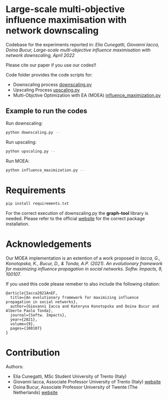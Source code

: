 # Large-scale multi-objective influence maximisation with network downscaling

Codebase for the experiments reported in:
*Elia Cunegatti, Giovanni Iacca, Doina Bucur, Large-scale multi-objective influence maximisation with network downscaling, April 2022*

Please cite our paper if you use our codes!!


Code folder provides the code scripts for:

- Downscaling process [downscaling.py](downscaling.py)
- Upscaling Process [upscaling.py](upscaling.py)
- Multi-Objctive Optimization with EA (MOEA) [influence_maximization.py](influence_maximization.py)

## Example to run the codes

Run downscaling:
```bash
python downscaling.py --
```

Run upscaling:
```bash
python upscaling.py --
```
Run MOEA:

```bash
python influence_maximization.py --
```

# Requirements

```bash
pip install requirements.txt
```

For the correct execution of downscaling.py the **graph-tool** library is needed. Please refer to the official [website](https://graph-tool.skewed.de) for the correct package installation.


# Acknowledgements

Our MOEA implementation is an extention of a work proposed in *Iacca, G., Konotopska, K., Bucur, D., & Tonda, A.P. (2021). An evolutionary framework for maximizing influence propagation in social networks. Softw. Impacts, 9, 100107.*

If you used this code please remeber to also include the following citation:
```
@article{Iacca2021AnEF,
  title={An evolutionary framework for maximizing influence propagation in social networks},
  author={Giovanni Iacca and Kateryna Konotopska and Doina Bucur and Alberto Paolo Tonda},
  journal={Softw. Impacts},
  year={2021},
  volume={9},
  pages={100107}
}
```
# Contribution

Authors:
 
- Elia Cunegatti, MSc Student University of Trento (Italy)
- Giovanni Iacca, Associate Professor University of Trento (Italy) [website](https://sites.google.com/site/giovanniiacca/)
- Doina Bucur, Associate Professor University of Twente (The Netherlands) [website](http://doina.net)
